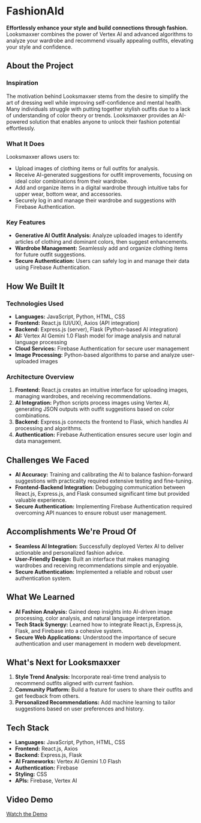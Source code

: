 # FashionAId

**Effortlessly enhance your style and build connections through fashion.**  
Looksmaxxer combines the power of Vertex AI and advanced algorithms to analyze your wardrobe and recommend visually appealing outfits, elevating your style and confidence.

## About the Project

### Inspiration
The motivation behind Looksmaxxer stems from the desire to simplify the art of dressing well while improving self-confidence and mental health. Many individuals struggle with putting together stylish outfits due to a lack of understanding of color theory or trends. Looksmaxxer provides an AI-powered solution that enables anyone to unlock their fashion potential effortlessly.

### What It Does
Looksmaxxer allows users to:
- Upload images of clothing items or full outfits for analysis.
- Receive AI-generated suggestions for outfit improvements, focusing on ideal color combinations from their wardrobe.
- Add and organize items in a digital wardrobe through intuitive tabs for upper wear, bottom wear, and accessories.
- Securely log in and manage their wardrobe and suggestions with Firebase Authentication.

### Key Features
- **Generative AI Outfit Analysis:** Analyze uploaded images to identify articles of clothing and dominant colors, then suggest enhancements.
- **Wardrobe Management:** Seamlessly add and organize clothing items for future outfit suggestions.
- **Secure Authentication:** Users can safely log in and manage their data using Firebase Authentication.

## How We Built It

### Technologies Used
- **Languages:** JavaScript, Python, HTML, CSS
- **Frontend:** React.js (UI/UX), Axios (API integration)
- **Backend:** Express.js (server), Flask (Python-based AI integration)
- **AI:** Vertex AI Gemini 1.0 Flash model for image analysis and natural language processing
- **Cloud Services:** Firebase Authentication for secure user management
- **Image Processing:** Python-based algorithms to parse and analyze user-uploaded images

### Architecture Overview
1. **Frontend:** React.js creates an intuitive interface for uploading images, managing wardrobes, and receiving recommendations.
2. **AI Integration:** Python scripts process images using Vertex AI, generating JSON outputs with outfit suggestions based on color combinations.
3. **Backend:** Express.js connects the frontend to Flask, which handles AI processing and algorithms.
4. **Authentication:** Firebase Authentication ensures secure user login and data management.

## Challenges We Faced
- **AI Accuracy:** Training and calibrating the AI to balance fashion-forward suggestions with practicality required extensive testing and fine-tuning.
- **Frontend-Backend Integration:** Debugging communication between React.js, Express.js, and Flask consumed significant time but provided valuable experience.
- **Secure Authentication:** Implementing Firebase Authentication required overcoming API nuances to ensure robust user management.

## Accomplishments We're Proud Of
- **Seamless AI Integration:** Successfully deployed Vertex AI to deliver actionable and personalized fashion advice.
- **User-Friendly Design:** Built an interface that makes managing wardrobes and receiving recommendations simple and enjoyable.
- **Secure Authentication:** Implemented a reliable and robust user authentication system.

## What We Learned
- **AI Fashion Analysis:** Gained deep insights into AI-driven image processing, color analysis, and natural language interpretation.
- **Tech Stack Synergy:** Learned how to integrate React.js, Express.js, Flask, and Firebase into a cohesive system.
- **Secure Web Applications:** Understood the importance of secure authentication and user management in modern web development.

## What's Next for Looksmaxxer
1. **Style Trend Analysis:** Incorporate real-time trend analysis to recommend outfits aligned with current fashion.
2. **Community Platform:** Build a feature for users to share their outfits and get feedback from others.
3. **Personalized Recommendations:** Add machine learning to tailor suggestions based on user preferences and history.

## Tech Stack
- **Languages:** JavaScript, Python, HTML, CSS
- **Frontend:** React.js, Axios
- **Backend:** Express.js, Flask
- **AI Frameworks:** Vertex AI Gemini 1.0 Flash
- **Authentication:** Firebase
- **Styling:** CSS
- **APIs:** Firebase, Vertex AI

## Video Demo
[Watch the Demo](#)
